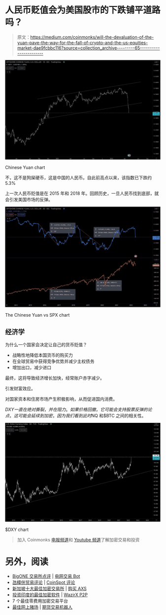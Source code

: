# 人民币贬值会为美国股市的下跌铺平道路吗？

> 原文：<https://medium.com/coinmonks/will-the-devaluation-of-the-yuan-pave-the-way-for-the-fall-of-crypto-and-the-us-equities-market-dae9fcbbc116?source=collection_archive---------65----------------------->

![](img/b13bb445762a3b8a6abd974b4301a633.png)

Chinese Yuan chart

不，这不是狗屎硬币，这是中国的人民币。自此前高点以来，该指数已下跌约 5.3%

上一次人民币贬值是在 2015 年和 2018 年。回顾历史，一旦人民币找到底部，就会引发美国市场的反弹。

![](img/2e0b0e78039bf9597e34bbdfb6938dc1.png)

The Chinese Yuan vs SPX chart

## 经济学

为什么一个国家会决定让自己的货币贬值？

*   战略性地降低本国货币的购买力
*   在全球贸易中获得竞争优势并减少主权债务
*   增加出口，减少进口

最终，这将导致经济增长加快，经常账户赤字减少。

引发财富效应。

对国家资本和住房市场产生积极影响，从而促进国内消费。

$DXY 一直在绝对撕裂，并在阻力。如果价格回撤，它可能会支持股票反弹的论点，这可能会延续到加密，因为我们看到此时$NQ 和$BTC 之间的相关性。

![](img/6629239f87744cb54d8f4d4ac13002ca.png)

$DXY chart

> 加入 Coinmonks [电报频道](https://t.me/coincodecap)和 [Youtube 频道](https://www.youtube.com/c/coinmonks/videos)了解加密交易和投资

# 另外，阅读

*   [BigONE 交易所点评](/coinmonks/bigone-exchange-review-64705d85a1d4) | [电网交易 Bot](https://coincodecap.com/grid-trading)
*   [氹欞侊贸易评论](https://coincodecap.com/anny-trade-review) | [CoinSpot 评论](https://coincodecap.com/coinspot-review)
*   [新加坡十大最佳加密交易所](https://coincodecap.com/crypto-exchange-in-singapore) | [购买 AXS](https://coincodecap.com/buy-axs-token)
*   [投资印度的最佳加密软件](https://coincodecap.com/best-crypto-to-invest-in-india-in-2021) | [WazirX P2P](https://coincodecap.com/wazirx-p2p)
*   7 个最佳零费用加密交易平台
*   [最佳网上赌场](https://coincodecap.com/best-online-casinos) | [期货交易机器人](/coinmonks/futures-trading-bots-5a282ccee3f5)